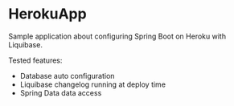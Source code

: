 HerokuApp
=========

Sample application about configuring Spring Boot on Heroku with Liquibase.

Tested features:

 * Database auto configuration
 * Liquibase changelog running at deploy time
 * Spring Data data access